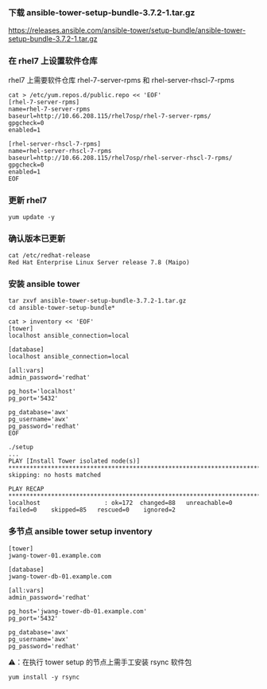 ### 下载 ansible-tower-setup-bundle-3.7.2-1.tar.gz
https://releases.ansible.com/ansible-tower/setup-bundle/ansible-tower-setup-bundle-3.7.2-1.tar.gz

### 在 rhel7 上设置软件仓库
rhel7 上需要软件仓库 rhel-7-server-rpms 和 rhel-server-rhscl-7-rpms
```
cat > /etc/yum.repos.d/public.repo << 'EOF'
[rhel-7-server-rpms]
name=rhel-7-server-rpms
baseurl=http://10.66.208.115/rhel7osp/rhel-7-server-rpms/
gpgcheck=0
enabled=1

[rhel-server-rhscl-7-rpms]
name=rhel-server-rhscl-7-rpms
baseurl=http://10.66.208.115/rhel7osp/rhel-server-rhscl-7-rpms/
gpgcheck=0
enabled=1
EOF
```

### 更新 rhel7
```
yum update -y
```

### 确认版本已更新
```
cat /etc/redhat-release 
Red Hat Enterprise Linux Server release 7.8 (Maipo)
```
### 安装 ansible tower
```
tar zxvf ansible-tower-setup-bundle-3.7.2-1.tar.gz
cd ansible-tower-setup-bundle*

cat > inventory << 'EOF'
[tower]
localhost ansible_connection=local

[database]
localhost ansible_connection=local

[all:vars]
admin_password='redhat'

pg_host='localhost'
pg_port='5432'

pg_database='awx'
pg_username='awx'
pg_password='redhat'
EOF

./setup
...
PLAY [Install Tower isolated node(s)] ***************************************************************************************************
skipping: no hosts matched

PLAY RECAP ******************************************************************************************************************************
localhost                  : ok=172  changed=88   unreachable=0    failed=0    skipped=85   rescued=0    ignored=2   
```

### 多节点 ansible tower setup inventory
```
[tower]
jwang-tower-01.example.com

[database]
jwang-tower-db-01.example.com

[all:vars]
admin_password='redhat'

pg_host='jwang-tower-db-01.example.com'
pg_port='5432'

pg_database='awx'
pg_username='awx'
pg_password='redhat'
```

⚠️：在执行 tower setup 的节点上需手工安装 rsync 软件包
```
yum install -y rsync
```
